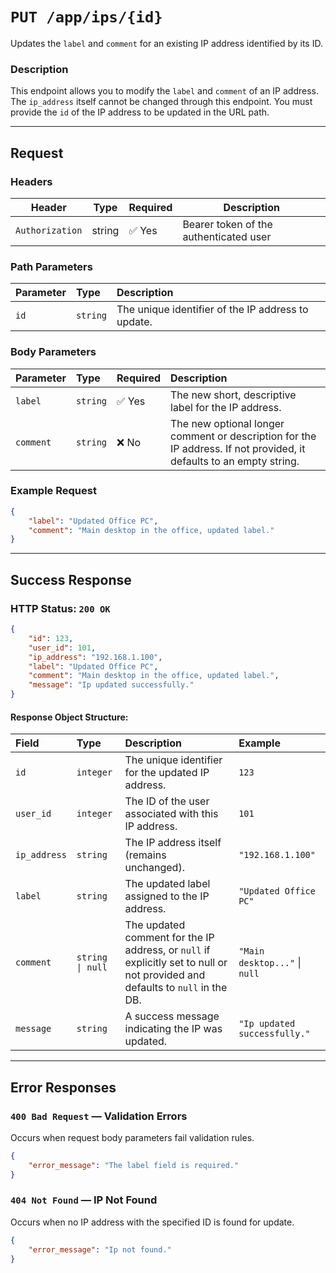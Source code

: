 # `PUT /app/ips/{id}`

Updates the `label` and `comment` for an existing IP address identified by its ID.

### Description

This endpoint allows you to modify the `label` and `comment` of an IP address. The `ip_address` itself cannot be changed
through this endpoint. You must provide the `id` of the IP address to be updated in the URL path.

---

## Request

### Headers

| Header          | Type   | Required | Description                            |
|-----------------|--------|----------|----------------------------------------|
| `Authorization` | string | ✅ Yes    | Bearer token of the authenticated user |

### Path Parameters

| Parameter | Type     | Description                                        |
|:----------|:---------|:---------------------------------------------------|
| `id`      | `string` | The unique identifier of the IP address to update. |

### Body Parameters

| Parameter | Type     | Required | Description                                                                                                         |
|:----------|:---------|:---------|:--------------------------------------------------------------------------------------------------------------------|
| `label`   | `string` | ✅ Yes    | The new short, descriptive label for the IP address.                                                                |
| `comment` | `string` | ❌ No     | The new optional longer comment or description for the IP address. If not provided, it defaults to an empty string. |

### Example Request

```json
{
    "label": "Updated Office PC",
    "comment": "Main desktop in the office, updated label."
}
```

---

## Success Response

### HTTP Status: `200 OK`

```json
{
    "id": 123,
    "user_id": 101,
    "ip_address": "192.168.1.100",
    "label": "Updated Office PC",
    "comment": "Main desktop in the office, updated label.",
    "message": "Ip updated successfully."
}
```

#### Response Object Structure:

| Field        | Type             | Description                                                                                                                   | Example                       |
|:-------------|:-----------------|:------------------------------------------------------------------------------------------------------------------------------|:------------------------------|
| `id`         | `integer`        | The unique identifier for the updated IP address.                                                                             | `123`                         |
| `user_id`    | `integer`        | The ID of the user associated with this IP address.                                                                           | `101`                         |
| `ip_address` | `string`         | The IP address itself (remains unchanged).                                                                                    | `"192.168.1.100"`             |
| `label`      | `string`         | The updated label assigned to the IP address.                                                                                 | `"Updated Office PC"`         |
| `comment`    | `string \| null` | The updated comment for the IP address, or `null` if explicitly set to null or not provided and defaults to `null` in the DB. | `"Main desktop..."` \| `null` |
| `message`    | `string`         | A success message indicating the IP was updated.                                                                              | `"Ip updated successfully."`  |

---

## Error Responses

### `400 Bad Request` — Validation Errors

Occurs when request body parameters fail validation rules.

```json
{
    "error_message": "The label field is required."
}
```

### `404 Not Found` — IP Not Found

Occurs when no IP address with the specified ID is found for update.

```json
{
    "error_message": "Ip not found."
}
```
